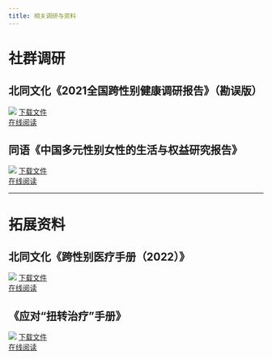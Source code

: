 ```yaml
---
title: 相关调研与资料
---
```

# 社群调研

## 北同文化《2021全国跨性别健康调研报告》（勘误版）

![](/a1.jpg)
[下载文件](https://raw.githubusercontent.com/ChisakaKanako/aboutTrans/main/docs/document/public/北同文化《2021全国跨性别健康调研报告》（勘误版）.pdf)  
[在线阅读](/北同文化《2021全国跨性别健康调研报告》（勘误版）.pdf)

## 同语《中国多元性别女性的生活与权益研究报告》

![](/a2.jpg)
[下载文件](https://raw.githubusercontent.com/ChisakaKanako/aboutTrans/main/docs/document/public/同语《中国多元性别女性的生活与权益研究报告》.pdf)  
[在线阅读](/同语《中国多元性别女性的生活与权益研究报告》.pdf)

---

# 拓展资料

## 北同文化《跨性别医疗手册（2022）》

![](/b1.jpg)
[下载文件](https://raw.githubusercontent.com/ChisakaKanako/aboutTrans/main/docs/document/public/北同文化《跨性别医疗手册（2022）》.pdf)  
[在线阅读](/北同文化《跨性别医疗手册（2022）》.pdf)

## 《应对“扭转治疗”手册》

![](/b2.jpg)
[下载文件](https://raw.githubusercontent.com/ChisakaKanako/aboutTrans/main/docs/document/public/《应对“扭转治疗”手册》.pdf)  
[在线阅读](/《应对“扭转治疗”手册》.pdf)